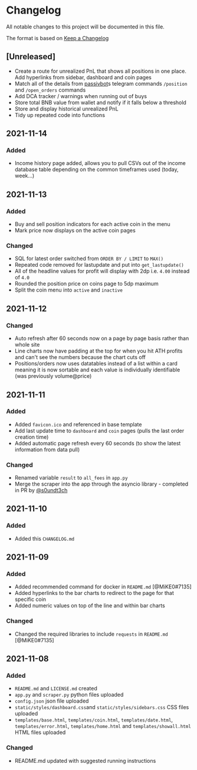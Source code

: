 # Changelog
All notable changes to this project will be documented in this file.

The format is based on [Keep a Changelog](https://keepachangelog.com/en/1.0.0/)

## [Unreleased]
- Create a route for unrealized PnL that shows all positions in one place. Add hyperlinks from sidebar, dashboard and coin pages
- Match all of the details from [passivbot](https://github.com/enarjord/passivbot)s telegram commands `/position` and `/open_orders` commands
- Add DCA tracker / warnings when running out of buys
- Store total BNB value from wallet and notify if it falls below a threshold
- Store and display historical unrealized PnL
- Tidy up repeated code into functions

## 2021-11-14
### Added
- Income history page added, allows you to pull CSVs out of the income database table depending on the common timeframes used (today, week...)

## 2021-11-13
### Added
- Buy and sell position indicators for each active coin in the menu
- Mark price now displays on the active coin pages

### Changed
- SQL for latest order switched from `ORDER BY / LIMIT` to `MAX()`
- Repeated code removed for lastupdate and put into `get_lastupdate()`
- All of the headline values for profit will display with 2dp i.e. `4.00` instead of `4.0`
- Rounded the position price on coins page to 5dp maximum
- Split the coin menu into `active` and `inactive`

## 2021-11-12
### Changed
- Auto refresh after 60 seconds now on a page by page basis rather than whole site
- Line charts now have padding at the top for when you hit ATH profits and can't see the numbers because the chart cuts off
- Positions/orders now uses datatables instead of a list within a card meaning it is now sortable and each value is individually identifiable (was previously volume@price)

## 2021-11-11
### Added
- Added `favicon.ico` and referenced in base template
- Add last update time to `dashboard` and `coin` pages (pulls the last order creation time)
- Added automatic page refresh every 60 seconds (to show the latest information from data pull)

### Changed
- Renamed variable `result` to `all_fees` in `app.py`
- Merge the scraper into the app through the asyncio library - completed in PR by [@s0undt3ch](https://github.com/s0undt3ch)

## 2021-11-10
### Added
- Added this `CHANGELOG.md` 

## 2021-11-09
### Added
- Added recommended command for docker in `README.md` [@MiKE0#7135]
- Added hyperlinks to the bar charts to redirect to the page for that specific coin
- Added numeric values on top of the line and within bar charts

### Changed
- Changed the required libraries to include `requests` in `README.md` [@MiKE0#7135]

## 2021-11-08
### Added
- `README.md` and `LICENSE.md` created
- `app.py` and `scraper.py` python files uploaded
- `config.json` json file uploaded
- `static/styles/dashboard.css`and `static/styles/sidebars.css` CSS files uploaded
- `templates/base.html`, `templates/coin.html`, `templates/date.html`, `templates/error.html`, `templates/home.html` and `templates/showall.html` HTML files uploaded

### Changed
- README.md updated with suggested running instructions
